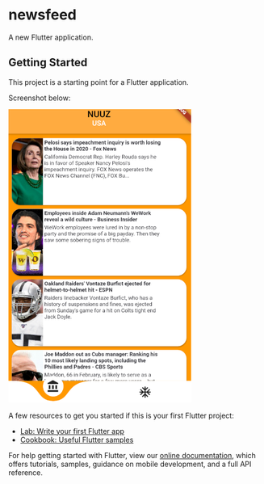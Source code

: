# newsfeed

A new Flutter application.

## Getting Started

This project is a starting point for a Flutter application.

Screenshot below: 

![1](https://github.com/pandyama/NewzFeed/blob/master/Capture.PNG)


A few resources to get you started if this is your first Flutter project:

- [Lab: Write your first Flutter app](https://flutter.dev/docs/get-started/codelab)
- [Cookbook: Useful Flutter samples](https://flutter.dev/docs/cookbook)

For help getting started with Flutter, view our
[online documentation](https://flutter.dev/docs), which offers tutorials,
samples, guidance on mobile development, and a full API reference.
